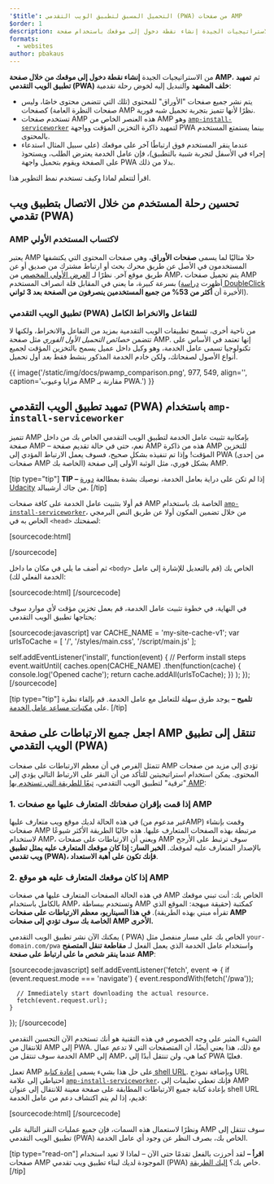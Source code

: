 ```yaml
---
'$title': التحميل المسبق لتطبيق الويب التقدمي (PWA) من صفحات AMP
$order: 1
description: من الاستراتيجيات الجيدة إنشاء نقطة دخول إلى موقعك باستخدام صفحة AMP، ثم تمهيد تطبيق الويب التقدمي (PWA) خلف المشهد والتبديل إلى ...
formats:
  - websites
author: pbakaus
---
```


من الاستراتيجيات الجيدة **إنشاء نقطة دخول إلى موقعك من خلال صفحة AMP**، ثم **تمهيد تطبيق الويب التقدمي (PWA) خلف المشهد** والتبديل إليه لخوض رحلة تقدمية:

- يتم نشر جميع صفحات "الأوراق" للمحتوى (تلك التي تتضمن محتوى خاصًا، وليس صفحات النظرة العامة) كصفحات AMP نظرًا لأنها تتميز بتجربة تحميل شبه فورية.
- تستخدم صفحات AMP هذه العنصر الخاص من AMP وهو [`amp-install-serviceworker`](../../../documentation/components/reference/amp-install-serviceworker.md) لتمهيد ذاكرة التخزين المؤقت وواجهة PWA بينما يستمتع المستخدم بالمحتوى.
- عندما ينقر المستخدم فوق ارتباطًا آخر على موقعك (على سبيل المثال استدعاء إجراء في الأسفل لتجربة شبية بالتطبيق)، فإن عامل الخدمة يعترض الطلب، ويستحوذ على الصفحة ويقوم بتحميل واجهة PWA بدلا من ذلك.

اقرأ لتتعلم لماذا وكيف تستخدم نمط التطوير هذا.

## تحسين رحلة المستخدم من خلال الاتصال بتطبيق ويب تقدمي (PWA)

### AMP لاكتساب المستخدم الأولي

يعتبر AMP حلا مثاليًا لما يسمى **صفحات الأوراق**، وهي صفحات المحتوى التي يكتشفها المستخدمون في الأصل عن طريق محرك بحث أو ارتباط مشترك من صديق أو عن طريق موقع آخر. نظرًا لـ [العرض الأولي المخصص](../../../about/how-amp-works.html) من AMP، يتم تحميل صفحات AMP بسرعة كبيرة، ما يعني في المقابل قلة انصراف المستخدم (أظهرت [دراسة DoubleClick](https://www.doubleclickbygoogle.com/articles/mobile-speed-matters/) الأخيرة أن **أكثر من 53% من جميع المستخدمين ينصرفون من الصفحة بعد 3 ثواني**).

### تطبيق الويب التقدمي (PWA) للتفاعل والانخراط الكامل

من ناحية أخرى، تسمح تطبيقات الويب التقدمية بمزيد من التفاعل والانخراط، ولكنها لا تتضمن _خصائص التحميل الأول الفوري_ مثل صفحة AMP. إنها تعتمد في الأساس على تكنولوجيا تسمى عامل الخدمة، وهو وكيل داخل عميل يسمح بالتخزين المؤقت لجميع أنواع الأصول لصفحاتك، ولكن خادم الخدمة المذكور ينشط فقط _بعد_ أول تحميل.

{{ image('/static/img/docs/pwamp_comparison.png', 977, 549, align='', caption='مزايا وعيوب AMP مقارنة بـ PWA.') }}

## تمهيد تطبيق الويب التقدمي (PWA) باستخدام `amp-install-serviceworker`

تتميز AMP بإمكانية تثبيت عامل الخدمة لتطبيق الويب التقدمي الخاص بك من داخل صفحة AMP – نعم، حتى في حالة تقديم صفحة AMP هذه من ذاكرة AMP للتخزين المؤقت! وإذا تم تنفيذه بشكل صحيح، فسوف يعمل الارتباط المؤدي إلى PWA (من إحدى صفحات AMP الخاصة بك) بشكل فوري، مثل الوثبة الأولى إلى صفحة AMP.

[tip type="tip"] **TIP –** إذا لم تكن على دراية بعامل الخدمة، نوصيك بشدة بمطالعة [دورة Udacity](https://www.udacity.com/course/offline-web-applications--ud899) من جاك أرشيبالد. [/tip]

قم أولا بتثبيت عامل الخدمة على كافة صفحات AMP الخاصة بك باستخدام [`amp-install-serviceworker`](../../../documentation/components/reference/amp-install-serviceworker.md)، من خلال تضمين المكون أولا عن طريق النص البرمجي الخاص به في `<head>` لصفحتك:

[sourcecode:html]

<script async custom-element="amp-install-serviceworker"
  src="https://ampjs.org/v0/amp-install-serviceworker-0.1.js"></script>

[/sourcecode]

ثم أضف ما يلي في مكان ما داخل `<body>` الخاص بك (قم بالتعديل للإشارة إلى عامل الخدمة الفعلي لك):

[sourcecode:html]
<amp-install-serviceworker
      src="https://www.your-domain.com/serviceworker.js"
      layout="nodisplay">
</amp-install-serviceworker>
[/sourcecode]

في النهاية، في خطوة تثبيت عامل الخدمة، قم بعمل تخزين مؤقت لأي موارد سوف يحتاجها تطبيق الويب التقدمي:

[sourcecode:javascript]
var CACHE_NAME = 'my-site-cache-v1';
var urlsToCache = [
'/',
'/styles/main.css',
'/script/main.js'
];

self.addEventListener('install', function(event) {
// Perform install steps
event.waitUntil(
caches.open(CACHE_NAME)
.then(function(cache) {
console.log('Opened cache');
return cache.addAll(urlsToCache);
})
);
});
[/sourcecode]

[tip type="tip"] **تلميح –** يوجد طرق سهلة للتعامل مع عامل الخدمة. قم بإلقاء نظرة على [مكتبات مساعد عامل الخدمة](https://github.com/GoogleChrome/sw-helpers). [/tip]

## اجعل جميع الارتباطات على صفحة AMP تنتقل إلى تطبيق الويب التقدمي (PWA)

تتمثل الفرص في أن معظم الارتباطات على صفحات AMP تؤدي إلى مزيد من صفحات المحتوى. يمكن استخدام استراتيجيتين للتأكد من أن النقر على الارتباط التالي يؤدي إلى "ترقية" لتطبيق الويب التقدمي، [تبعًا للطريقة التي تستخدم بها AMP](../../../documentation/guides-and-tutorials/optimize-measure/discovery.md):

### 1. إذا قمت بإقران صفحاتك المتعارف عليها مع صفحات AMP

في هذه الحالة لديك موقع ويب متعارف عليها (غير مدعوم منAMP) وقمت بإنشاء صفحات AMP مرتبطة بهذه الصفحات المتعارف عليها. هذه حاليًا الطريقة الأكثر شيوعًا لاستخدام AMP، ويعني أن الارتباطات على صفحات AMP سوف ترتبط على الأرجح بالإصدار المتعارف عليه لموقعك. **الخبر السار: إذا كان موقعك المتعارف عليه يمثل تطبيق ويب تقدمي (PWA)، فإنك تكون على أهبة الاستعداد**.

### 2. إذا كان موقعك المتعارف عليه هو موقع AMP

في هذه الحالة الصفحات المتعارف عليها _هي_ صفحات AMP الخاص بك: أنت تبني موقعك بالكامل باستخدام AMP، وتستخدم ببساطة AMP كمكتبة (حقيقة مبهجة: الموقع الذي تقرأه مبني بهذه الطريقة). **في هذا السيناريو، معظم الارتباطات على صفحات AMP الخاصة بك سوف تؤدي إلى صفحات AMP الأخرى.**

يمكنك الآن نشر تطبيق الويب التقدمي ( PWA) الخاص بك على مسار منفصل مثل `your-domain.com/pwa` واستخدام عامل الخدمة الذي يعمل الفعل لـ **مقاطعة تنقل المتصفح عندما ينقر شخص ما على ارتباط على صفحة AMP**:

[sourcecode:javascript]
self.addEventListener('fetch', event => {
if (event.request.mode === 'navigate') {
event.respondWith(fetch('/pwa'));

      // Immediately start downloading the actual resource.
      fetch(event.request.url);
    }

});
[/sourcecode]

الشيء المثير على وجه الخصوص في هذه التقنية هو أنك تستخدم الآن التحسين التقدمي للانتقال من AMP إلى PWA. مع ذلك، هذا يعني أيضًا، أن المتصفحات التي لا تدعم عمال الخدمة سوف تنتقل من AMP إلى AMP، كما هي، ولن تنتقل أبدًا إلى PWA فعليًا.

تعمل AMP على حل هذا بشيء يسمى [إعادة كتابة shell URL](../../../documentation/components/reference/amp-install-serviceworker.md#shell-url-rewrite). وبإضافة نموذج URL احتياطي إلى علامة [`amp-install-serviceworker`](../../../documentation/components/reference/amp-install-serviceworker.md)، فإنك تعطي تعليمات إلى AMP بإعادة كتابة جميع الارتباطات المطابقة على صفحة معينة للانتقال إلى عنوان shell URL قديم، إذا لم يتم اكتشاف دعم من عامل الخدمة:

[sourcecode:html]
<amp-install-serviceworker
      src="https://www.your-domain.com/serviceworker.js"
      layout="nodisplay"
      data-no-service-worker-fallback-url-match=".*"
      data-no-service-worker-fallback-shell-url="https://www.your-domain.com/pwa">
</amp-install-serviceworker>
[/sourcecode]

ونظرًا لاستعمال هذه السمات، فإن جميع عمليات النقر التالية على AMP سوف تنتقل إلى تطبيق الويب التقدمي (PWA) الخاص بك، بصرف النظر عن وجود أي عامل الخدمة.

[tip type="read-on"] **اقرأ –** لقد أحرزت بالفعل تقدمًا حتى الآن – لماذا لا تعيد استخدام صفحات AMP الموجودة لديك لبناء تطبيق ويب تقدمي (PWA) خاص بك؟ [إليك الطريقة](amp-in-pwa.md). [/tip]
